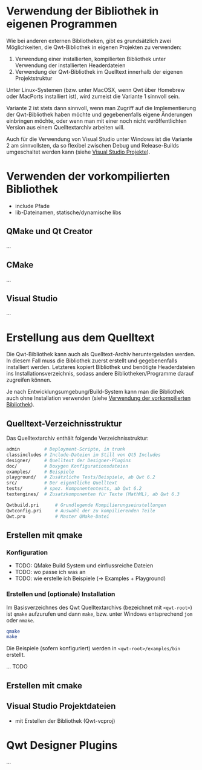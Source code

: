 # Verwendung der Bibliothek in eigenen Programmen

Wie bei anderen externen Bibliotheken, gibt es grundsätzlich zwei Möglichkeiten, die Qwt-Bibliothek in eigenen Projekten zu verwenden:

1. Verwendung einer installierten, kompilierten Bibliothek unter Verwendung der installierten Headerdateien
2. Verwendung der Qwt-Bibliothek im Quelltext innerhalb der eigenen Projektstruktur

Unter Linux-Systemen (bzw. unter MacOSX, wenn Qwt über Homebrew oder MacPorts installiert ist), wird zumeist die Variante 1 sinnvoll sein.

Variante 2 ist stets dann sinnvoll, wenn man Zugriff auf die Implementierung der Qwt-Bibliothek haben möchte und gegebenenfalls eigene Änderungen einbringen möchte, oder wenn man mit einer noch nicht veröffentlichten Version aus einem Quelltextarchiv arbeiten will.

Auch für die Verwendung von Visual Studio unter Windows ist die Variante 2 am sinnvollsten, da so flexibel zwischen Debug und Release-Builds umgeschaltet werden kann (siehe [Visual Studio Projekte](#erstellen-mit-visual-studio)).

# Verwenden der vorkompilierten Bibliothek

- include Pfade
- lib-Dateinamen, statische/dynamische libs

## QMake und Qt Creator
...

## CMake
...

## Visual Studio

...

# Erstellung aus dem Quelltext

Die Qwt-Bibliothek kann auch als Quelltext-Archiv heruntergeladen werden. In diesem Fall muss die Bibliothek zuerst erstellt und gegebenenfalls installiert werden. Letzteres kopiert Bibliothek und benötigte Headerdateien ins Installationsverzeichnis, sodass andere Bibliotheken/Programme darauf zugreifen können.

Je nach Entwicklungsumgebung/Build-System kann man die Bibliothek auch ohne Installation verwenden (siehe [Verwendung der vorkompilierten Bibliothek](#verwenden-der-vorkompilierten-bibliothek)).

## Quelltext-Verzeichnisstruktur

Das Quelltextarchiv enthält folgende Verzeichnisstruktur:

```bash
admin         # Deployment-Scripte, in trunk
classincludes # Include-Dateien im Still von Qt5 Includes
designer/     # Quelltext der Designer-Plugins
doc/          # Doxygen Konfigurationsdateien
examples/     # Beispiele
playground/   # Zusätzliche Tests/Beispiele, ab Qwt 6.2
src/          # Der eigentliche Quelltext
tests/        # spez. Komponententests, ab Qwt 6.2
textengines/  # Zusatzkomponenten für Texte (MathML), ab Qwt 6.3

Qwtbuild.pri      # Grundlegende Kompilierungseinstellungen
Qwtconfig.pri     # Auswahl der zu kompilierenden Teile
Qwt.pro           # Master QMake-Datei
```

## Erstellen mit qmake

### Konfiguration

- TODO: QMake Build System und einflussreiche Dateien
- TODO: wo passe ich was an
- TODO: wie erstelle ich Beispiele (-> Examples + Playground)

### Erstellen und (optionale) Installation

Im Basisverzeichnes des Qwt Quelltextarchivs (bezeichnet mit `<qwt-root>`) ist `qmake` aufzurufen und dann `make`, bzw. unter Windows entsprechend `jom` oder `nmake`.

```bash
qmake
make
```

Die Beispiele (sofern konfiguriert) werden in `<qwt-root>/examples/bin` erstellt.

... TODO

## Erstellen mit cmake

## Visual Studio Projektdateien

- mit Erstellen der Bibliothek (Qwt-vcproj)


# Qwt Designer Plugins

...

